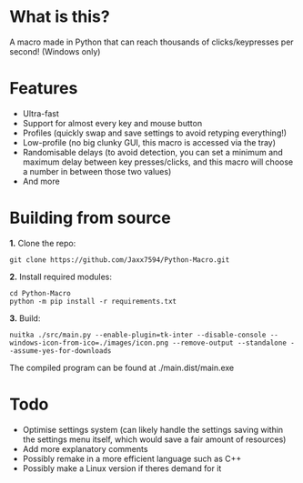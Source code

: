 # What is this?
A macro made in Python that can reach thousands of clicks/keypresses per second! (Windows only)
# Features
* Ultra-fast
* Support for almost every key and mouse button
* Profiles (quickly swap and save settings to avoid retyping everything!)
* Low-profile (no big clunky GUI, this macro is accessed via the tray)
* Randomisable delays (to avoid detection, you can set a minimum and maximum delay between key presses/clicks, and this macro will choose a number in between those two values)
* And more
# Building from source
**1.** Clone the repo:
```console
git clone https://github.com/Jaxx7594/Python-Macro.git
```
**2.** Install required modules:
```console
cd Python-Macro
python -m pip install -r requirements.txt
```
**3.** Build:
```console
nuitka ./src/main.py --enable-plugin=tk-inter --disable-console --windows-icon-from-ico=./images/icon.png --remove-output --standalone --assume-yes-for-downloads
```
The compiled program can be found at ./main.dist/main.exe
# Todo
* Optimise settings system (can likely handle the settings saving within the settings menu itself, which would save a fair amount of resources)
* Add more explanatory comments
* Possibly remake in a more efficient language such as C++
* Possibly make a Linux version if theres demand for it
